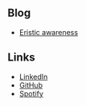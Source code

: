 ## Blog

- [Eristic awareness](blog/2021-07-13-eristic-awareness.html)

## Links

- [LinkedIn](https://www.linkedin.com/in/pittst3r)
- [GitHub](https://github.com/pittst3r)
- [Spotify](https://open.spotify.com/user/sweatypitts)
